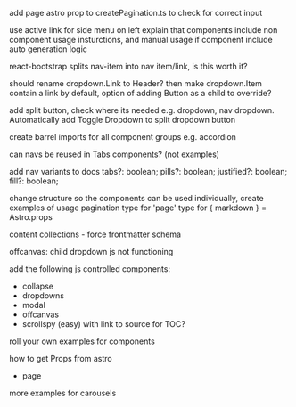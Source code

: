 add page astro prop to createPagination.ts to check for correct input

use active link for side menu on left
explain that components include non component usage insturctions, and manual usage if component include auto generation logic


react-bootstrap splits nav-item into nav item/link, is this worth it?

should rename dropdown.Link to Header? then make dropdown.Item contain a link by default, option of adding Button as a child to override?

add split button, check where its needed e.g. dropdown, nav dropdown. Automatically add <span class="visually-hidden">Toggle Dropdown</span> to split dropdown button

create barrel imports for all component groups e.g. accordion

can navs be reused in Tabs components? (not examples)

add nav variants to docs
  tabs?: boolean;
  pills?: boolean;
  justified?: boolean;
  fill?: boolean;

change structure so the components can be used individually, create examples of usage
pagination type for 'page'
type for { markdown } = Astro.props

content collections - force frontmatter schema

offcanvas: child dropdown js not functioning

add the following js controlled components:

- collapse
- dropdowns
- modal
- offcanvas
- scrollspy (easy) with link to source for TOC?

roll your own examples for components

how to get Props from astro 
 
- page

more examples for carousels
